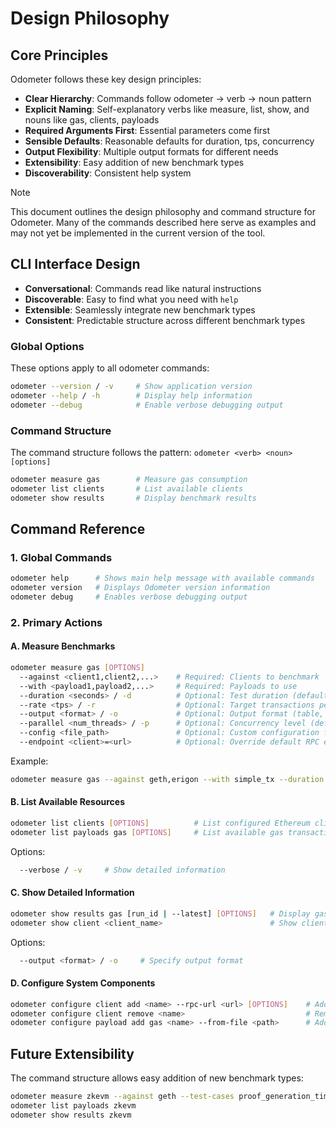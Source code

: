 # Design Philosophy

## Core Principles

Odometer follows these key design principles:

- **Clear Hierarchy**: Commands follow odometer → verb → noun pattern
- **Explicit Naming**: Self-explanatory verbs like measure, list, show, and nouns like gas, clients, payloads
- **Required Arguments First**: Essential parameters come first
- **Sensible Defaults**: Reasonable defaults for duration, tps, concurrency
- **Output Flexibility**: Multiple output formats for different needs
- **Extensibility**: Easy addition of new benchmark types
- **Discoverability**: Consistent help system

> [!NOTE]
> This document outlines the design philosophy and command structure for Odometer. Many of the commands described here serve as examples and may not yet be implemented in the current version of the tool.

## CLI Interface Design

- **Conversational**: Commands read like natural instructions
- **Discoverable**: Easy to find what you need with `help`
- **Extensible**: Seamlessly integrate new benchmark types
- **Consistent**: Predictable structure across different benchmark types

### Global Options

These options apply to all odometer commands:

```sh
odometer --version / -v     # Show application version
odometer --help / -h        # Display help information
odometer --debug            # Enable verbose debugging output
```

### Command Structure

The command structure follows the pattern: `odometer <verb> <noun> [options]`

```sh
odometer measure gas        # Measure gas consumption
odometer list clients       # List available clients
odometer show results       # Display benchmark results
```

## Command Reference

### 1. Global Commands

```sh
odometer help      # Shows main help message with available commands
odometer version   # Displays Odometer version information
odometer debug     # Enables verbose debugging output
```

### 2. Primary Actions

#### A. Measure Benchmarks

```sh
odometer measure gas [OPTIONS]
  --against <client1,client2,...>    # Required: Clients to benchmark
  --with <payload1,payload2,...>     # Required: Payloads to use
  --duration <seconds> / -d          # Optional: Test duration (default: 60)
  --rate <tps> / -r                  # Optional: Target transactions per second
  --output <format> / -o             # Optional: Output format (table, json, csv)
  --parallel <num_threads> / -p      # Optional: Concurrency level (default: 1)
  --config <file_path>               # Optional: Custom configuration file
  --endpoint <client>=<url>          # Optional: Override default RPC endpoint
```

Example:

```sh
odometer measure gas --against geth,erigon --with simple_tx --duration 120
```

#### B. List Available Resources

```sh
odometer list clients [OPTIONS]          # List configured Ethereum clients
odometer list payloads gas [OPTIONS]     # List available gas transaction payloads
```

Options:

```sh
  --verbose / -v     # Show detailed information
```

#### C. Show Detailed Information

```sh
odometer show results gas [run_id | --latest] [OPTIONS]   # Display gas benchmark results
odometer show client <client_name>                        # Show client configuration
```

Options:

```sh
  --output <format> / -o     # Specify output format
```

#### D. Configure System Components

```sh
odometer configure client add <name> --rpc-url <url> [OPTIONS]    # Add client
odometer configure client remove <name>                           # Remove client
odometer configure payload add gas <name> --from-file <path>      # Add payload
```

## Future Extensibility

The command structure allows easy addition of new benchmark types:

```sh
odometer measure zkevm --against geth --test-cases proof_generation_time
odometer list payloads zkevm
odometer show results zkevm
```
